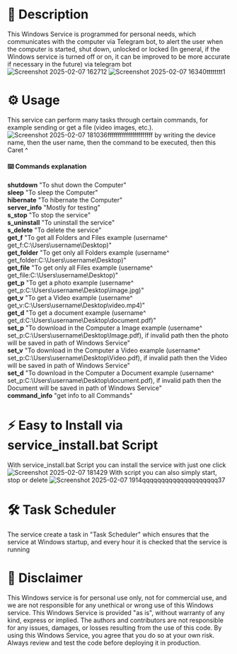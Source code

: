 # :pencil: Description
This Windows Service is programmed for personal needs, which communicates with the computer via Telegram bot, to alert the user when the computer is started, shut down, unlocked or locked (In general, if the Windows service is turned off or on, it can be improved to be more accurate if necessary in the future) via telegram bot
![Screenshot 2025-02-07 162712](https://github.com/user-attachments/assets/48c455bc-3e68-4cbe-89bf-2c91f3cd5142)
![Screenshot 2025-02-07 16340tttttttt1](https://github.com/user-attachments/assets/7c30f2db-6a0d-4733-8ea0-a4238a09c794)
# :gear: Usage
This service can perform many tasks through certain commands, for example sending or get a file (video images, etc.).
![Screenshot 2025-02-07 181036ffffffffffffffffffffff](https://github.com/user-attachments/assets/4d9034fd-5c21-4865-b1e1-d2cc983a6b18)
by writing the device name, then the user name, then the command to be executed, then this Caret ^
#### :keyboard: Commands explanation
  **shutdown** "To shut down the Computer"</br>
  **sleep** "To sleep the Computer"</br>
  **hibernate** "To hibernate the Computer" </br>
  **server_info** "Mostly for testing"</br>
  **s_stop** "To stop the service" </br>
  **s_uninstall** "To uninstall the service" </br>
  **s_delete** "To delete the service"</br>
  **get_f** "To get all Folders and Files example (username^ get_f:C:\Users\username\Desktop)" </br>
  **get_folder** "To get only all Folders example (username^ get_folder:C:\Users\username\Desktop)"</br>
  **get_file** "To get only all Files example (username^ get_file:C:\Users\username\Desktop)"</br>
  **get_p** "To get a photo example (username^ get_p:C:\Users\username\Desktop\image.jpg)"</br>
  **get_v** "To get a Video example (username^ get_v:C:\Users\username\Desktop\video.mp4)"</br>
  **get_d** "To get a document example (username^ get_d:C:\Users\username\Desktop\document.pdf)"</br>
  **set_p** "To download in the Computer a Image example (username^ set_p:C:\Users\username\Desktop\Image.pdf), if invalid path then the photo will be saved in path of Windows Service"</br>
  **set_v** "To download in the Computer a Video example (username^ set_p:C:\Users\username\Desktop\Video.pdf), if invalid path then the Video will be saved in path of Windows Service"</br>
  **set_d** "To download in the Computer a Document example (username^ set_p:C:\Users\username\Desktop\document.pdf), if invalid path then the Document will be saved in path of Windows Service"</br>
  **command_info** "get info to all Commands"</br>

# :zap: Easy to Install via service_install.bat Script
With service_install.bat Script you can install the service with just one click
![Screenshot 2025-02-07 181429](https://github.com/user-attachments/assets/a353c32f-9961-4d9c-92ca-a7da57f7998d)
With script you can also simply start, stop or delete
![Screenshot 2025-02-07 1914qqqqqqqqqqqqqqqqqqqq37](https://github.com/user-attachments/assets/90bea368-f6c1-4c24-81b5-b5d2e8a3b0f9)
# :hammer_and_wrench: Task Scheduler
The service create a task in "Task Scheduler" which ensures that the service at Windows startup, 
and every hour it is checked that the service is running
# :scroll: Disclaimer
This Windows service is for personal use only, not for commercial use, and we are not responsible for any unethical or wrong use of this Windows service.
This Windows Service is provided "as is", without warranty of any kind, express or implied. The authors and contributors are not responsible for any issues, damages, or losses resulting from the use of this code.
By using this Windows Service, you agree that you do so at your own risk. Always review and test the code before deploying it in production.



